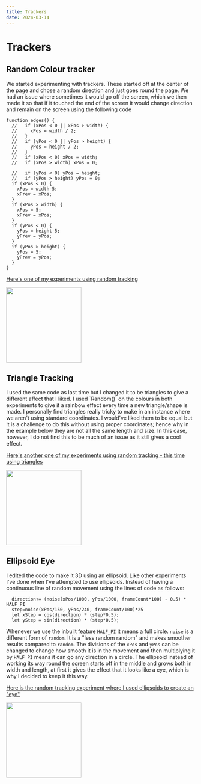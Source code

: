 ```yaml
---
title: Trackers
date: 2024-03-14
---
```

# Trackers

## Random Colour tracker

We started experimenting with trackers. These started off at the center of the page and chose a random direction and just goes round the page. We had an issue where sometimes it would go off the screen, which we then made it so that if it touched the end of the screen it would change direction and remain on the screen using the following code 
```
function edges() {
  //   if (xPos < 0 || xPos > width) {
  //     xPos = width / 2;
  //   }
  //   if (yPos < 0 || yPos > height) {
  //     yPos = height / 2;
  //   }
  //   if (xPos < 0) xPos = width;
  //   if (xPos > width) xPos = 0;

  //   if (yPos < 0) yPos = height;
  //   if (yPos > height) yPos = 0;
  if (xPos < 0) {
    xPos = width-5;
    xPrev = xPos;
  }
  if (xPos > width) {
    xPos = 5;
    xPrev = xPos;
  }
  if (yPos < 0) {
    yPos = height-5;
    yPrev = yPos;
  }
  if (yPos > height) {
    yPos = 5;
    yPrev = yPos;
  }
}
```
[Here's one of my experiments using random tracking](/my-blog/Code-Experiments/Random-Tracker/index.html)

<img src="/my-blog/Images/Random tracker.png" width ="200">

## Triangle Tracking

<p text-align = "center">I used the same code as last time but I changed it to be triangles to give a different affect that I liked. I used `Random()` on the colours in both experiments to give it a rainbow effect every time a new triangle/shape is made. I personally find triangles really tricky to make in an instance where we aren't using standard coordinates. I would've liked them to be equal but it is a challenge to do this without using proper coordinates; hence why in the example below they are not all the same length and size. In this case, however, I do not find this to be much of an issue as it still gives a cool effect.</p>

[Here's another one of my experiments using random tracking - this time using triangles](/my-blog/Code-Experiments/Triangle-Tracker/index.html)

<img src="/my-blog/Images/Triangle tracker.png" width ="200">

## Ellipsoid Eye

I edited the code to make it 3D using an ellipsoid. Like other experiments I've done when I've attempted to use ellipsoids. Instead of having a continuous line of random movement using the lines of code as follows:
```
  direction+= (noise(xPos/1000, yPos/1000, frameCount*100) - 0.5) * HALF_PI
  step=noise(xPos/150, yPos/240, frameCount/100)*25
  let xStep = cos(direction) * (step*0.5);
  let yStep = sin(direction) * (step*0.5);
```
Whenever we use the inbuilt feature `HALF_PI` it means a full circle. `noise` is a different form of `random`. It is a "less random random" and makes smoother results compared to `random`. The divisions of the `xPos` and `yPos` can be changed to change how smooth it is in the movement and then multiplying it by `HALF_PI` means it can go any direction in a circle. The ellipsoid instead of working its way round the screen starts off in the middle and grows both in width and length, at first it gives the effect that it looks like a eye, which is why I decided to keep it this way.

[Here is the random tracking experiment where I used ellipsoids to create an "eye"](/my-blog/Code-Experiments/Tracker-Ellipsoid-Eye/index.html)

<img src="/my-blog/Images/Tracker-ellipsoid-eye.png" width ="200">
